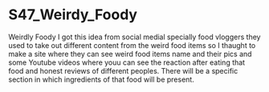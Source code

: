 # S47_Weirdy_Foody
Weirdly Foody
I got this idea from social medial specially food vloggers they used to take out different content from the weird food items so I thaught to make a site where they can see weird food items name and their pics and some Youtube videos where youu can see the reaction after eating that food and honest reviews of different peoples. There will be a specific section in which ingredients of that food will be present.
